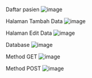 Daftar pasien
![image](https://github.com/user-attachments/assets/b82fad92-c089-4b3e-abc8-816a75faab5d)

Halaman Tambah Data
![image](https://github.com/user-attachments/assets/ae311c01-1b59-4aed-b974-261eeb579f8d)

Halaman Edit Data
![image](https://github.com/user-attachments/assets/61818b13-3c05-4821-b8fe-5e92bc46288e)

Database
![image](https://github.com/user-attachments/assets/0dbff56b-0686-4ea0-a6c2-3119a3b9b622)


Method GET
![image](https://github.com/user-attachments/assets/d0fc107a-94bf-481e-ad96-98a7a6f799c9)

Method POST
![image](https://github.com/user-attachments/assets/b7150236-2245-4e95-a29a-1a0d92f4b3ed)

